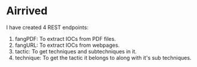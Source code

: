 # Airrived

I have created 4 REST endpoints:

1) fangPDF: To extract IOCs from PDF files.
2) fangURL: To extract IOCs from webpages.
3) tactic: To get techniques and subtechniques in it.
4) technique: To get the tactic it belongs to along with it's sub techniques.